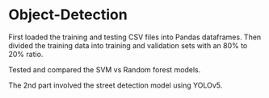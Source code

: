 # Object-Detection

First loaded the training and testing CSV files into Pandas dataframes. Then divided the training data
into training and validation sets with an 80% to 20% ratio.

Tested and compared the SVM vs Random forest models.

The 2nd part involved the street detection model using YOLOv5.
